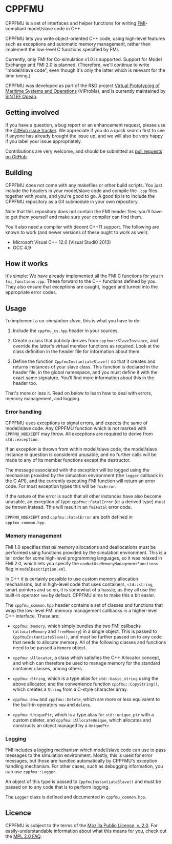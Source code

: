 CPPFMU
======

CPPFMU is a set of interfaces and helper functions for writing
[FMI](https://www.fmi-standard.org)-compliant model/slave code
in C++.

CPPFMU lets you write object-oriented C++ code, using high-level
features such as exceptions and automatic memory management,
rather than implement the low-level C functions specified by FMI.

Currently, only FMI for Co-simulation v1.0 is supported. Support
for Model Exchange and FMI 2.0 is planned.  (Therefore, we'll
continue to write "model/slave code", even though it's only the
latter which is relevant for the time being.)

CPPFMU was developed as part of the R&D project [Virtual Prototyping
of Maritime Systems and Operations](http://viproma.no) (ViProMa), and
is currently maintained by [SINTEF Ocean](http://www.sintef.no/en/ocean/).

Getting involved
----------------
If you have a question, a bug report or an enhancement request,
please use the [GitHub issue tracker](https://github.com/viproma/cppfmu/issues).
We appreciate if you do a quick search first to see if anyone has
already brought the issue up, and we will also be very happy if
you label your issue appropriately.

Contributions are very welcome, and should be submitted as
[pull requests on GitHub](https://github.com/viproma/cppfmu/pulls).


Building
--------
CPPFMU does not come with any makefiles or other build scripts.
You just include the headers in your model/slave code and compile
the `.cpp` files together with yours, and you're good to go.
A good tip is to include the CPPFMU repository as a Git submodule
in your own repository.

Note that this repository does not contain the FMI header files;
you'll have to get them yourself and make sure your compiler can
find them.

You'll also need a compiler with decent C++11 support.  The
following are known to work (and newer versions of these ought to
work as well):

  * Microsoft Visual C++ 12.0 (Visual Studi0 2013)
  * GCC 4.9

How it works
------------
It's simple: We have already implemented all the FMI C functions
for you in `fmi_functions.cpp`.  These forward to the C++ functions
defined by you.  They also ensure that exceptions are caught,
logged and turned into the appropriate error codes.

Usage
-----
To implement a *co-simulation slave*, this is what you have to do:

  1. Include the `cppfmu_cs.hpp` header in your sources.

  2. Create a class that publicly derives from `cppfmu::SlaveInstance`,
     and override the latter's virtual member functions as required.
     Look at the class definition in the header file for information
     about them.

  3. Define the function `CppfmuInstantiateSlave()` so that it
     creates and returns instances of your slave class.  This function
     is declared in the header file, in the global namespace, and you
     must define it with the exact same signature.  You'll find more
     information about this in the header too.

That's more or less it. Read on below to learn how to deal with errors,
memory management, and logging.

### Error handling

CPPFMU uses exceptions to signal errors, and expects the same of
model/slave code.  Any CPPFMU function which is not marked with
`CPPFMU_NOEXCEPT` may throw.  All exceptions are required to derive
from `std::exception`.

If an exception is thrown from within model/slave code, the model/slave
instance in question is considered unusable, and no further calls
will be made to any of its member functions except the destructor.

The message associated with the exception will be logged using the
mechanism provided by the simulation environment (the `logger` callback
in the C API), and the currently executing FMI function will return an
error code.  For most exception types this will be `fmiError`.

If the nature of the error is such that all other instances have also
become unusable, an exception of type `cppfmu::FatalError` (or a derived
type) must be thrown instead.  This will result in an `fmiFatal` error
code.

`CPPFMU_NOEXCEPT` and `cppfmu::FatalError` are both defined in
`cppfmu_common.hpp`.

### Memory management

FMI 1.0 specifies that *all* memory allocations and deallocations
must be performed using functions provided by the simulation
environment.  This is a tall order for some high-level programming
languages, so it was relaxed in FMI 2.0, which lets you specify the
`canNotUseMemoryManagementFunctions` flag in `modelDescription.xml`.

In C++ it is certainly possible to use custom memory allocation
mechanisms, but in high-level code that uses containers, `std::string`,
smart pointers and so on, it is somewhat of a hassle, as they all use
the built-in operator `new` by default.  CPPFMU aims to make this a
bit easier.

The `cppfmu_common.hpp` header contains a set of classes and functions
that wrap the low-level FMI memory management callbacks in a
higher-level C++ interface.  These are:

  * `cppfmu::Memory`, which simply bundles the two FMI callbacks
    (`allocateMemory` and `freeMemory`) in a single object.
    This is passed to `CppfmuInstantiateSlave()`, and must be further
    passed on to any code that needs to allocate memory. All of the
    following classes and functions need to be passed a `Memory` object.

  * `cppfmu::Allocator`, a class which satisfies the C++ Allocator
    concept, and which can therefore be used to manage memory for the
    standard container classes, among others.

  * `cppfmu::String`, which is a type alias for `std::basic_string`
    using the above allocator, and the convenience function
    `cppfmu::CopyString()`, which creates a `String` from a C-style
    character array.

  * `cppfmu::New` and `cppfmu::Delete`, which are more or less
    equivalent to the built-in operators `new` and `delete`.

  * `cppfmu::UniquePtr`, which is a type alias for `std::unique_ptr`
    with a custom deleter, and `cppfmu::AllocateUnique`, which
    allocates and constructs an object managed by a `UniquePtr`.

### Logging

FMI includes a logging mechanism which model/slave code can use to
pass messages to the simulation environment.  Mostly, this is used
for error messages, but those are handled automatically by CPPFMU's
exception handling mechanism.  For other cases, such as debugging
information, you can use `cppfmu::Logger`.

An object of this type is passed to `CppfmuInstantiateSlave()` and
must be passed on to any code that is to perform logging.

The `Logger` class is defined and documented in `cppfmu_common.hpp`.

Licence
-------
CPPFMU is subject to the terms of the [Mozilla Public License, v.
2.0](https://www.mozilla.org/MPL/2.0/).  For easily-understandable
information about what this means for you, check out the
[MPL 2.0 FAQ](https://www.mozilla.org/MPL/2.0/FAQ/).
